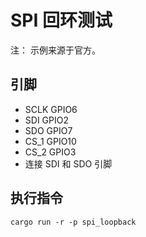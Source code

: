 # SPI 回环测试

注： 示例来源于官方。

## 引脚

- SCLK GPIO6
- SDI GPIO2
- SDO GPIO7
- CS_1 GPIO10
- CS_2 GPIO3
- 连接 SDI 和 SDO 引脚

## 执行指令

```shell
cargo run -r -p spi_loopback
```
